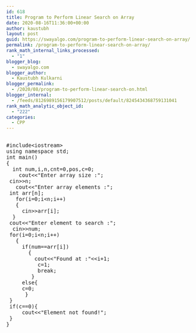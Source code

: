 ```yaml
---
id: 618
title: Program to Perform Linear Search on Array
date: 2020-08-16T11:36:00+00:00
author: kaustubh
layout: post
guid: https://swayalgo.com/program-to-perform-linear-search-on-array/
permalink: /program-to-perform-linear-search-on-array/
rank_math_internal_links_processed:
  - "1"
blogger_blog:
  - swayalgo.com
blogger_author:
  - Kaustubh Kulkarni
blogger_permalink:
  - /2020/08/program-to-perform-linear-search-on.html
blogger_internal:
  - /feeds/8126989156179907512/posts/default/8245434368759131041
rank_math_analytic_object_id:
  - "222"
categories:
  - CPP
---
```

<pre><br />#include&ltiostream><br />using namespace std;<br />int main()<br />{<br />	int num,i,n,cnt=0,pos,c=0;<br />	cout&lt;&lt;"Enter array size :";<br />	cin>>n;<br />	cout&lt;&lt;"Enter array elements :";<br />	int arr[n];<br />	for(i=0;i&lt;n;i++)<br />	{<br />		cin>>arr[i];<br />	}<br />	cout&lt;&lt;"Enter element to search :";<br />	cin>>num;<br />	for(i=0;i&lt;n;i++)<br />	{<br />		if(num==arr[i])<br />		{<br />			cout&lt;&lt;"Found at :"&lt;&lt;i+1;<br />			c=1;<br />			break;<br />		}<br />		else{<br />		c=0;<br />		}<br />	}<br />	if(c==0){<br />		cout&lt;&lt;"Element not found!";<br />	}<br />}<br /><br /><br /></pre>